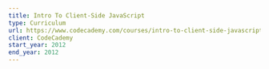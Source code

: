```yaml
---
title: Intro To Client-Side JavaScript
type: Curriculum
url: https://www.codecademy.com/courses/intro-to-client-side-javascript/0/1
client: CodeCademy
start_year: 2012
end_year: 2012
---
```

